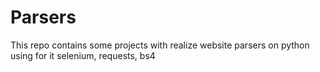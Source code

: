# Parsers
This repo contains some projects with realize website parsers on python using for it selenium, requests, bs4

